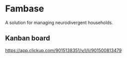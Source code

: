 # Fambase

A solution for managing neurodivergent households.

## Kanban board

https://app.clickup.com/9015138351/v/l/li/901500813479
